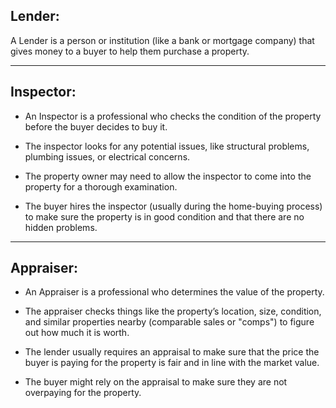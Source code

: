 ## Lender:
A Lender is a person or institution (like a bank or mortgage company) that gives money to a buyer to help them purchase a property.

---
## Inspector:

* An Inspector is a professional who checks the condition of the property before the buyer decides to buy it.

* The inspector looks for any potential issues, like structural problems, plumbing issues, or electrical concerns.

* The property owner may need to allow the inspector to come into the property for a thorough examination.

* The buyer hires the inspector (usually during the home-buying process) to make sure the property is in good condition and that there are no hidden problems.
----
## Appraiser:

* An Appraiser is a professional who determines the value of the property.

* The appraiser checks things like the property’s location, size, condition, and similar properties nearby (comparable sales or "comps") to figure out how much it is worth.

* The lender usually requires an appraisal to make sure that the price the buyer is paying for the property is fair and in line with the market value.

* The buyer might rely on the appraisal to make sure they are not overpaying for the property.


